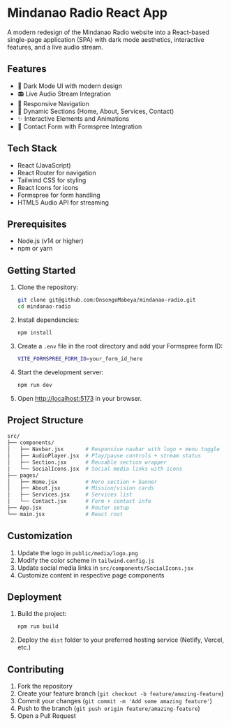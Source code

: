 # Mindanao Radio React App

A modern redesign of the Mindanao Radio website into a React-based single-page application (SPA) with dark mode aesthetics, interactive features, and a live audio stream.

## Features

- 🎨 Dark Mode UI with modern design
- 📻 Live Audio Stream Integration
- 📱 Responsive Navigation
- 🎯 Dynamic Sections (Home, About, Services, Contact)
- ✨ Interactive Elements and Animations
- 📝 Contact Form with Formspree Integration

## Tech Stack

- React (JavaScript)
- React Router for navigation
- Tailwind CSS for styling
- React Icons for icons
- Formspree for form handling
- HTML5 Audio API for streaming

## Prerequisites

- Node.js (v14 or higher)
- npm or yarn

## Getting Started

1. Clone the repository:

   ```bash
   git clone git@github.com:OnsongoMabeya/mindanao-radio.git
   cd mindanao-radio
   ```

2. Install dependencies:

   ```bash
   npm install
   ```

3. Create a `.env` file in the root directory and add your Formspree form ID:

   ```bash
   VITE_FORMSPREE_FORM_ID=your_form_id_here
   ```

4. Start the development server:

   ```bash
   npm run dev
   ```

5. Open [http://localhost:5173](http://localhost:5173) in your browser.

## Project Structure

```bash
src/
├── components/
│   ├── Navbar.jsx       # Responsive navbar with logo + menu toggle
│   ├── AudioPlayer.jsx  # Play/pause controls + stream status
│   ├── Section.jsx      # Reusable section wrapper
│   └── SocialIcons.jsx  # Social media links with icons
├── pages/
│   ├── Home.jsx         # Hero section + banner
│   ├── About.jsx        # Mission/vision cards
│   ├── Services.jsx     # Services list
│   └── Contact.jsx      # Form + contact info
├── App.jsx              # Router setup
└── main.jsx             # React root
```

## Customization

1. Update the logo in `public/media/logo.png`
2. Modify the color scheme in `tailwind.config.js`
3. Update social media links in `src/components/SocialIcons.jsx`
4. Customize content in respective page components

## Deployment

1. Build the project:

   ```bash
   npm run build
   ```

2. Deploy the `dist` folder to your preferred hosting service (Netlify, Vercel, etc.)

## Contributing

1. Fork the repository
2. Create your feature branch (`git checkout -b feature/amazing-feature`)
3. Commit your changes (`git commit -m 'Add some amazing feature'`)
4. Push to the branch (`git push origin feature/amazing-feature`)
5. Open a Pull Request
